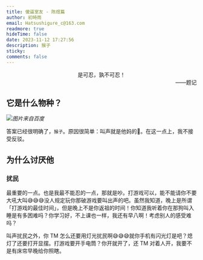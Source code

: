 ```yaml
---
title: 傻逼室友 - 陈煜篇
author: 初時雨
email: Hatsushigure_c@163.com
readmore: true
hideTime: false
date: 2023-11-12 17:27:56
description: 猴子
sticky:
comments: false
---
```


<div align="center">是可忍，孰不可忍！</div>
<div align="right">——题记</div>

## 它是什么物种？

![](https://exp-picture.cdn.bcebos.com/75af02324b18512c5f442210ad334884cce3490d.jpg?x-bce-process=image%2Fcrop%2Cx_0%2Cy_0%2Cw_550%2Ch_366%2Fformat%2Cf_auto%2Fquality%2Cq_80)_图片来自百度_

答案已经很明确了，`猴子`。原因很简单：叫声就是他妈的🐒。在这一点上，我不接受反驳。

## 为什么讨厌他

### 扰民

最重要的一点。也是我最不能忍的一点，那就是吵。打游戏可以，能不能请你不要大吼大叫😅😅😅没人规定玩你那破游戏要叫出声的吧。虽然我知道，晚上是所谓「打游戏的最佳时间」，但是晚上不是你返祖的时间！你知道我听着你在那狗叫入睡是有多困难吗？你学习好，不上课也一样，我还有早八啊！考虑别人的感受难吗？

叫声扰民之外，你 TM 怎么还要用灯光扰民啊😅😅😅就你手机有闪光灯是吧？熄灯了还要打开显摆。打游戏要开手电筒？你开就开了，还 TM 对着人开，我要不是有床帘早晚给你照瞎。